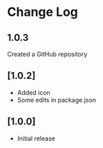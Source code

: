 # Change Log

## 1.0.3

Created a GitHub repository

## [1.0.2]

- Added icon
- Some edits in package.json

## [1.0.0]

- Initial release